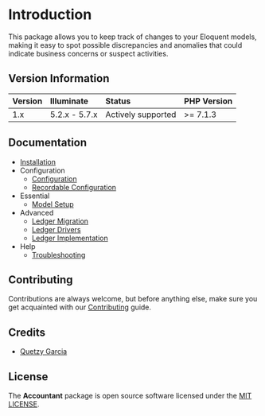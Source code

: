 # Introduction
This package allows you to keep track of changes to your Eloquent models, making it easy to spot possible discrepancies and anomalies that could indicate business concerns or suspect activities.

## Version Information
 Version   | Illuminate    | Status             | PHP Version
:----------|:--------------|:-------------------|:------------
 1.x       | 5.2.x - 5.7.x | Actively supported | >= 7.1.3

## Documentation
* [Installation](docs/installation.md)
* Configuration
  * [Configuration](docs/configuration.md)
  * [Recordable Configuration](docs/recordable-configuration.md)
* Essential
  * [Model Setup](docs/model-setup.md)
* Advanced
  * [Ledger Migration](docs/ledger-migration.md)
  * [Ledger Drivers](docs/ledger-drivers.md)
  * [Ledger Implementation](docs/ledger-implementation.md)
* Help
  * [Troubleshooting](docs/troubleshooting.md)

## Contributing
Contributions are always welcome, but before anything else, make sure you get acquainted with our [Contributing](docs/contributing.md) guide.

## Credits
- [Quetzy Garcia](https://gitlab.com/quetzyg)

## License
The **Accountant** package is open source software licensed under the [MIT LICENSE](LICENSE.md).
